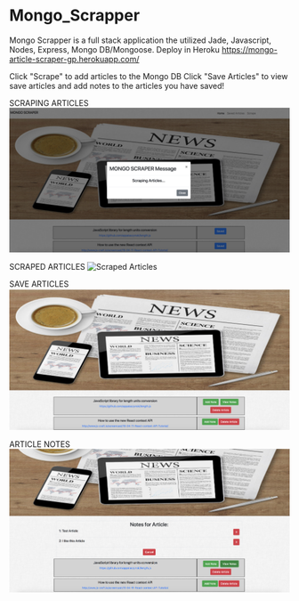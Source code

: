 # Mongo_Scrapper

Mongo Scrapper is a full stack application the utilized Jade, Javascript, Nodes, Express, Mongo DB/Mongoose.
Deploy in Heroku https://mongo-article-scraper-gp.herokuapp.com/

Click "Scrape" to add articles to the Mongo DB
Click "Save Articles" to view save articles and add notes to the articles you have saved!


SCRAPING ARTICLES
![Scraping Articles](/public/images/m0.png)

SCRAPED ARTICLES
![Scraped Articles](/public/images/m1.png)

SAVE ARTICLES
![Saved Articles](/public/images/m2.png)

ARTICLE NOTES
![Article Notes](/public/images/m3.png)
